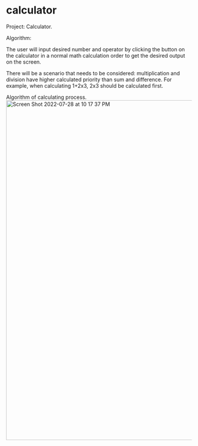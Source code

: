 # calculator
Project: Calculator.

Algorithm:

  The user will input desired number and operator by clicking the button on the calculator in a normal math calculation order to get the desired output on the screen.

  There will be a scenario that needs to be considered:  multiplication and division have higher calculated priority than sum and difference. For example, when calculating 1+2x3, 2x3 should be calculated first. 
  
  Algorithm of calculating process.
  <img width="924" alt="Screen Shot 2022-07-28 at 10 17 37 PM" src="https://user-images.githubusercontent.com/106299362/181687834-a414155f-4d31-4035-bb6a-8070135f2e47.png">
